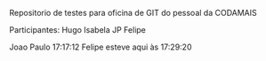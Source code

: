 Repositorio de testes para oficina de GIT do pessoal da CODAMAIS

Participantes:
Hugo
Isabela
JP
Felipe 

Joao Paulo 17:17:12
Felipe esteve aqui às 17:29:20
